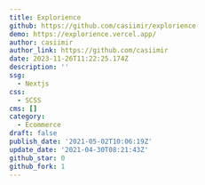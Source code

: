 ```yaml
---
title: Explorience
github: https://github.com/casiimir/explorience
demo: https://explorience.vercel.app/
author: casiimir
author_link: https://github.com/casiimir
date: 2023-11-26T11:22:25.174Z
description: ''
ssg:
  - Nextjs
css:
  - SCSS
cms: []
category:
  - Ecommerce
draft: false
publish_date: '2021-05-02T10:06:19Z'
update_date: '2021-04-30T08:21:43Z'
github_star: 0
github_fork: 1
---
```

